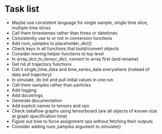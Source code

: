 # Task list

* Maybe use consistent language for single sample, single time slice, multiple time slices
* Call them timestamps rather than times or datetimes
* Consistently use to or not in conversion functions
* Add num_samples to placeholder_dict()
* Check keys in all functions that build/convert objects
* Consider moving helper functions to top level
* In array_dict_to_tensor_dict, convert to array first (and rename)
* Get rid of trajectory functions
* Call it single_time_data and time_series_data everywhere (instead of data and trajectory)
* In simulate, do init and pull initial values in one run
* Call them samples rather than particles
* Add logging
* Add docstrings
* Generate documentation
* Add explicit names to tensors and ops
* Check dataflow graphs using tensorboard (are all objects of known size at graph specification time)
* Figure out how to force assignment ops without fetching their outputs
* Consider adding num_samples argument to simulate()
